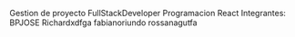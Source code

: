 Gestion de proyecto
FullStackDeveloper
Programacion React
Integrantes:
BPJOSE
Richardxdfga
fabianoriundo
rossanagutfa
